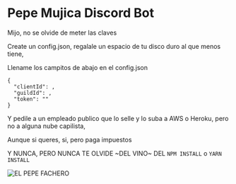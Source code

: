 ﻿# Pepe Mujica Discord Bot

Mijo, no se olvide de meter las claves

Create un config.json, regalale un espacio de tu disco duro al que menos tiene,

Llename los campitos de abajo en el config.json

```
{
  "clientId": ,
  "guildId": ,
  "token": ""
}
```

Y pedile a un empleado publico que lo selle y lo suba a AWS o Heroku, pero no a alguna nube capilista,

Aunque si queres, si, pero paga impuestos 

Y NUNCA, PERO NUNCA TE OLVIDE ~DEL VINO~ DEL ```NPM INSTALL``` o ```YARN INSTALL```

![EL PEPE FACHERO](https://images-ext-2.discordapp.net/external/itolz6w12o9c9Qwvsn8n_M6ceigQoVn0iQ1_ma0hrcE/https/estaticos-cdn.elperiodico.com/clip/63761bed-5dc5-48ab-bf5c-8a14fc29950c_alta-libre-aspect-ratio_default_0.jpg?width=1132&height=636)
